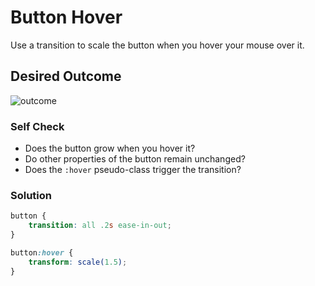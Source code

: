 # Button Hover

Use a transition to scale the button when you hover your mouse over it.

## Desired Outcome

![outcome](./desired-outcome.gif)

### Self Check
- Does the button grow when you hover it?
- Do other properties of the button remain unchanged?
- Does the `:hover` pseudo-class trigger the transition?

### Solution

```css
button {
    transition: all .2s ease-in-out;
}

button:hover {
    transform: scale(1.5);
}
```

